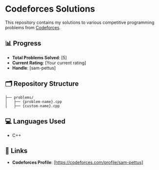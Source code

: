 # Codeforces Solutions

This repository contains my solutions to various competitive programming problems from [Codeforces](https://codeforces.com/).

## 📊 Progress

- **Total Problems Solved**: [5]
- **Current Rating**: [Your current rating]
- **Handle**: [sam-pettus]

## 🗂️ Repository Structure

```
├── problems/
│   ├── {problem-name}.cpp
│   ├── {custom-name}.cpp
```

## 💻 Languages Used

- C++

## 🔗 Links

- **Codeforces Profile**: [https://codeforces.com/profile/sam-pettus]



